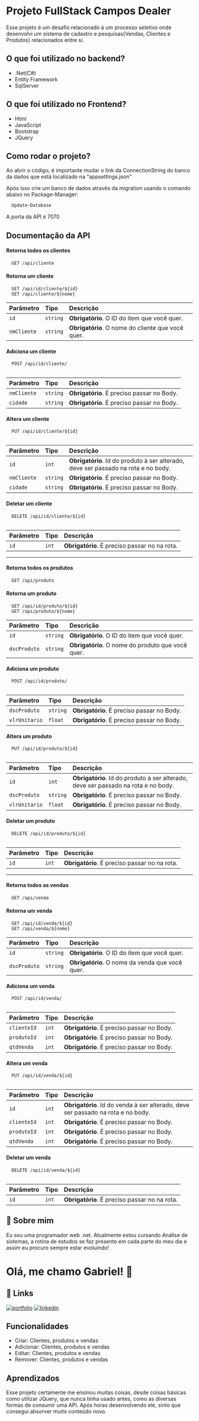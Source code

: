 
# Projeto FullStack Campos Dealer

Esse projeto é um desafio relacionado à um processo seletivo onde desenvolvi um sistema de cadastro e pesquisas(Vendas, Clientes e Produtos) relacionados entre si.


## O que foi utilizado no backend?

 - .Net(C#)
 - Entity Framework
 - SqlServer


## O que foi utilizado no Frontend?

 - Html
 - JavaScript
 - Bootstrap
 - JQuery

## Como rodar o projeto?

Ao abrir o código, é importante mudar o link da ConnectionString do banco da dados que está localizado na "appsettings.json"

Após isso crie um banco de dados através da migration usando o comando abaixo no Package-Manager:

```bash
  Update-Database
```
A porta da API é 7070
## Documentação da API

#### Retorna todos os clientes

```http
  GET /api/cliente
```

#### Retorna um cliente

```http
  GET /api/id/cliente/${id}
  GET /api/cliente/${nome}
```

| Parâmetro   | Tipo       | Descrição                                   |
| :---------- | :--------- | :------------------------------------------ |
| `id`      | `string` | **Obrigatório**. O ID do item que você quer. |
 `nmCliente`      | `string` | **Obrigatório**. O nome do cliente que você quer.|

#### Adiciona um cliente
```http
  POST /api/id/cliente/
  
```

| Parâmetro   | Tipo       | Descrição                                   |
| :---------- | :--------- | :------------------------------------------ |
| `nmCliente`      | `string` | **Obrigatório**. É preciso passar no Body. |
 `cidade`      | `string` | **Obrigatório**. É preciso passar no Body. |

#### Altera um cliente
```http
  PUT /api/id/cliente/${id}
  
```

| Parâmetro   | Tipo       | Descrição                                   |
| :---------- | :--------- | :------------------------------------------ |
| `id`      | `int` | **Obrigatório**. Id do produto à ser alterado, deve ser passado na rota e no body. |
| `nmCliente`      | `string` | **Obrigatório**. É preciso passar no Body. |
 `cidade`      | `string` | **Obrigatório**. É preciso passar no Body. |

#### Deletar um cliente
```http
  DELETE /api/id/cliente/${id}
  
```

| Parâmetro   | Tipo       | Descrição                                   |
| :---------- | :--------- | :------------------------------------------ |
| `id`      | `int` | **Obrigatório**. É preciso passar no na rota. |

___________________________________________________________________________
#### Retorna todos os produtos

```http
  GET /api/produto
```


#### Retorna um produto

```http
  GET /api/id/produto/${id}
  GET /api/produto/${nome}
```

| Parâmetro   | Tipo       | Descrição                                   |
| :---------- | :--------- | :------------------------------------------ |
| `id`      | `string` | **Obrigatório**. O ID do item que você quer. |
 `dscProduto`      | `string` | **Obrigatório**. O nome do produto que você quer. |

#### Adiciona um produto
```http
  POST /api/id/produto/
  
```

| Parâmetro   | Tipo       | Descrição                                   |
| :---------- | :--------- | :------------------------------------------ |
| `dscProduto`      | `string` | **Obrigatório**. É preciso passar no Body. |
 `vlrUnitario`      | `float` | **Obrigatório**. É preciso passar no Body. |

#### Altera um produto
```http
  PUT /api/id/produto/${id}
  
```

| Parâmetro   | Tipo       | Descrição                                   |
| :---------- | :--------- | :------------------------------------------ |
| `id`      | `int` | **Obrigatório**. Id do produto à ser alterado, deve ser passado na rota e no body. |
| `dscProduto`      | `string` | **Obrigatório**. É preciso passar no Body. |
 `vlrUnitario`      | `float` | **Obrigatório**. É preciso passar no Body. |

#### Deletar um produto
```http
  DELETE /api/id/produto/${id}
  
```

| Parâmetro   | Tipo       | Descrição                                   |
| :---------- | :--------- | :------------------------------------------ |
| `id`      | `int` | **Obrigatório**. É preciso passar no na rota. |


___________________________________________________________________________
#### Retorna todos as vendas

```http
  GET /api/venda
```


#### Retorna um venda

```http
  GET /api/id/venda/${id}
  GET /api/venda/${nome}
```

| Parâmetro   | Tipo       | Descrição                                   |
| :---------- | :--------- | :------------------------------------------ |
| `id`      | `string` | **Obrigatório**. O ID do item que você quer. |
 `dscProduto`      | `string` | **Obrigatório**. O nome da venda que você quer. |

#### Adiciona um venda
```http
  POST /api/id/venda/
  
```

| Parâmetro   | Tipo       | Descrição                                   |
| :---------- | :--------- | :------------------------------------------ |
| `clienteId`      | `int` | **Obrigatório**. É preciso passar no Body. |
| `produtoId`      | `int` | **Obrigatório**. É preciso passar no Body. |
| `qtdVenda`      | `int` | **Obrigatório**. É preciso passar no Body. |

#### Altera um venda
```http
  PUT /api/id/venda/${id}
  
```

| Parâmetro   | Tipo       | Descrição                                   |
| :---------- | :--------- | :------------------------------------------ |
| `id`      | `int` | **Obrigatório**. Id do venda à ser alterado, deve ser passado na rota e no body. |
| `clienteId`      | `int` | **Obrigatório**. É preciso passar no Body. |
| `produtoId`      | `int` | **Obrigatório**. É preciso passar no Body. |
| `qtdVenda`      | `int` | **Obrigatório**. É preciso passar no Body. |

#### Deletar um venda
```http
  DELETE /api/id/venda/${id}
  
```

| Parâmetro   | Tipo       | Descrição                                   |
| :---------- | :--------- | :------------------------------------------ |
| `id`      | `int` | **Obrigatório**. É preciso passar no na rota. |

#### 




## 🚀 Sobre mim
Eu sou uma programador web .net. Atualmente estou cursando Análise de sistemas, a rotina de estudos se faz presente em cada parte do meu dia e assim eu procuro sempre estar evoluindo!


# Olá, me chamo Gabriel! 👋


## 🔗 Links
[![portfolio](https://img.shields.io/badge/my_portfolio-000?style=for-the-badge&logo=ko-fi&logoColor=white)](https://github.com/gabrielbritog)
[![linkedin](https://img.shields.io/badge/linkedin-0A66C2?style=for-the-badge&logo=linkedin&logoColor=white)](https://www.linkedin.com/in/gabriel-caetano-a06880140/)


## Funcionalidades

- Criar: Clientes, produtos e vendas
- Adicionar: Clientes, produtos e vendas
- Editar: Clientes, produtos e vendas
- Remover: Clientes, produtos e vendas


## Aprendizados

Esse projeto certamente me ensinou muitas coisas, desde coisas básicas como utilizar JQuery, que nunca tinha usado antes, como as diversas formas de consumir uma API. Após horas desenvolvendo ele, sinto que consegui absorver muito conteúdo novo.
